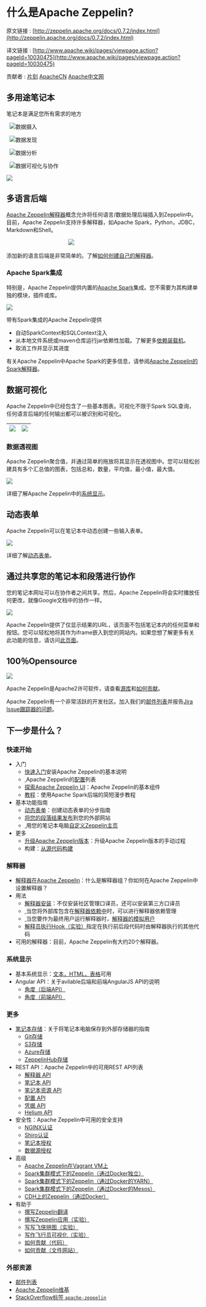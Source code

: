 # 什么是Apache Zeppelin?

原文链接 : [http://zeppelin.apache.org/docs/0.7.2/index.html](http://zeppelin.apache.org/docs/0.7.2/index.html)

译文链接 : [http://www.apache.wiki/pages/viewpage.action?pageId=10030475](http://www.apache.wiki/pages/viewpage.action?pageId=10030475)

贡献者 : [片刻](/display/~jiangzhonglian) [ApacheCN](/display/~apachecn) [Apache中文网](/display/~apachechina)

## 多用途笔记本

笔记本是满足您所有需求的地方

  ![](img/196eb465b333e92e10e173ad4d0ca632.jpg)数据摄入

  ![](img/1ca8f8b937f5a3f9edbc4c711c9a8a13.jpg)数据发现

  ![](img/7e3f8838fa6008ea103be7de320c7e54.jpg)数据分析

  ![](img/2de39e52b770b6ef6353c99275357da4.jpg)数据可视化与协作

![](img/2a5712ac0637014f58f2a763d83a02db.jpg)

## 多语言后端

[Apache Zeppelin解释器](http://zeppelin.apache.org/docs/0.7.1/manual/interpreters.html)概念允许将任何语言/数据处理后端插入到Zeppelin中。目前，Apache Zeppelin支持许多解释器，如Apache Spark，Python，JDBC，Markdown和Shell。

                                         ![](img/9bf8b7c4563a40f8a36945284dd9c533.jpg)

添加新的语言后端是非常简单的。了解[如何创建自己的解释器](http://zeppelin.apache.org/docs/0.7.2/development/writingzeppelininterpreter.html#make-your-own-interpreter)。

### Apache Spark集成

特别是，Apache Zeppelin提供内置的[Apache Spark](http://spark.apache.org/)集成。您不需要为其构建单独的模块，插件或库。

![](img/761932f41d2ad10033cfa1ca9e5f6096.jpg)

带有Spark集成的Apache Zeppelin提供

*   自动SparkContext和SQLContext注入
*   从本地文件系统或maven仓库运行jar依赖性加载。了解更多[依赖装载机](http://zeppelin.apache.org/docs/0.7.2/interpreter/spark.html#dependencyloading)。
*   取消工作并显示其进度

有关Apache Zeppelin中Apache Spark的更多信息，请参阅[Apache Zeppelin的Spark解释器](http://www.apache.wiki/pages/viewpage.action?pageId=10030923)。

## 数据可视化

Apache Zeppelin中已经包含了一些基本图表。可视化不限于Spark SQL查询，任何语言后端的任何输出都可以被识别和可视化。

| ![](img/67e5b52ba73ce84e2496d608e790981c.jpg) | ![](img/f3b4ae7dbf7fb356a20bade9f46fc8d0.jpg) |
| --- | --- |

### 数据透视图

Apache Zeppelin聚合值，并通过简单的拖放将其显示在透视图中。您可以轻松创建具有多个汇总值的图表，包括总和，数量，平均值，最小值，最大值。

![](img/f1da0c686dd48649bb9f9d26f9eeedb1.jpg)

详细了解Apache Zeppelin中的[系统显示](http://zeppelin.apache.org/docs/0.7.1/index.html#display-system)。

## 动态表单

Apache Zeppelin可以在笔记本中动态创建一些输入表单。

![](img/4c82aa9954cf8dba2dccd5701db25b08.jpg)

详细了解[动态表单](http://zeppelin.apache.org/docs/0.7.1/manual/dynamicform.html)。

## 通过共享您的笔记本和段落进行协作

您的笔记本网址可以在协作者之间共享。然后，Apache Zeppelin将会实时播放任何更改，就像Google文档中的协作一样。

![](img/d6f38793f19bf3d98916731c51989a32.jpg)

Apache Zeppelin提供了仅显示结果的URL，该页面不包括笔记本内的任何菜单和按钮。您可以轻松地将其作为iframe嵌入到您的网站内。如果您想了解更多有关此功能的信息，请访问[此页面](http://zeppelin.apache.org/docs/0.7.1/manual/publish.html)。

## 100％Opensource

![](img/433dc731dbfe9b5e08fbef24c9f26fa8.jpg)

Apache Zeppelin是Apache2许可软件，请查看[源库](http://git.apache.org/zeppelin.git)和[如何贡献](https://zeppelin.apache.org/contribution/contributions.html)。

Apache Zeppelin有一个非常活跃的开发社区。加入我们的[邮件列表](https://zeppelin.apache.org/community.html)并报告[Jira Issue跟踪器的问题](https://issues.apache.org/jira/browse/ZEPPELIN)。

## 下一步是什么？

### 快速开始

*   入门
    *   [快速入门](http://www.apache.wiki/pages/viewpage.action?pageId=10030536)安装Apache Zeppelin的基本说明
    *   [ ](http://zeppelin.apache.org/docs/0.7.1/install/configuration.html)Apache Zeppelin的[配置](http://www.apache.wiki/pages/viewpage.action?pageId=10030540)列表
    *   [探索Apache Zeppelin UI](http://www.apache.wiki/pages/viewpage.action?pageId=10030562)：Apache Zeppelin的基本组件
    *   [教程](http://www.apache.wiki/pages/viewpage.action?pageId=10030571)：使用Apache Spark后端的简短漫步教程
*   基本功能指南
    *   [动态表单](http://www.apache.wiki/pages/viewpage.action?pageId=10030585)：创建动态表单的分步指南
    *   [将您的段落结果发布](http://www.apache.wiki/pages/viewpage.action?pageId=10030598)到您的外部网站
    *   [ ](http://zeppelin.apache.org/docs/0.7.1/manual/notebookashomepage.html)用您的笔记本电脑[自定义Zeppelin主页](http://www.apache.wiki/pages/viewpage.action?pageId=10030607)
*   更多
    *   [升级Apache Zeppelin版本](http://www.apache.wiki/pages/viewpage.action?pageId=10030611)：升级Apache Zeppelin版本的手动过程
    *   构建：[从源代码构建](http://www.apache.wiki/pages/viewpage.action?pageId=10030615)

### 解释器

*   [解释器在Apache Zeppelin](http://www.apache.wiki/pages/viewpage.action?pageId=10030641)：什么是解释器组？你如何在Apache Zeppelin中设置解释器？
*   用法
    *   [解释器安装](http://www.apache.wiki/pages/viewpage.action?pageId=10030734)：不仅安装社区管理口译员，还可以安装第三方口译员
    *   [ ](http://zeppelin.apache.org/docs/0.7.1/manual/dependencymanagement.html)当您将外部库包含在[解释器依赖中](http://www.apache.wiki/pages/viewpage.action?pageId=10030743)时，可以进行解释器依赖管理
    *   [ ](http://zeppelin.apache.org/docs/0.7.1/manual/userimpersonation.html)当您要作为最终用户运行解释器时，[解释器的模拟用户](http://www.apache.wiki/pages/viewpage.action?pageId=10030749)
    *   [解释员执行Hook（实验）](http://www.apache.wiki/pages/viewpage.action?pageId=10030757)指定在执行前后段代码时由解释器执行的其他代码
*   可用的解释器：目前，Apache Zeppelin有大约20个解释器。

### 系统显示

*   基本系统显示：[文本，HTML，表格](http://www.apache.wiki/pages/viewpage.action?pageId=10030651)可用
*   Angular API：关于avilable后端和前端AngularJS API的说明
    *   [角度（后端API）](http://www.apache.wiki/pages/viewpage.action?pageId=10030654)
    *   [角度（前端API）](http://www.apache.wiki/pages/viewpage.action?pageId=10030670)

### 更多

*   [笔记本存储](http://www.apache.wiki/pages/viewpage.action?pageId=10030689)：关于将笔记本电脑保存到外部存储器的指南
    *   [Git存储](http://zeppelin.apache.org/docs/0.7.2/storage/storage.html#notebook-storage-in-local-git-repository)
    *   [S3存储](http://zeppelin.apache.org/docs/0.7.2/storage/storage.html#notebook-storage-in-s3)
    *   [Azure存储](http://zeppelin.apache.org/docs/0.7.2/storage/storage.html#notebook-storage-in-azure)
    *   [ZeppelinHub存储](http://zeppelin.apache.org/docs/0.7.2/storage/storage.html#storage-in-zeppelinhub)
*   REST API：Apache Zeppelin中的可用REST API列表
    *   [解释器 API](http://www.apache.wiki/pages/viewpage.action?pageId=10030697)
    *   [笔记本 API](http://www.apache.wiki/pages/viewpage.action?pageId=10031062)
    *   [笔记本资源 API](http://www.apache.wiki/pages/viewpage.action?pageId=10031071)
    *   [配置 API](http://www.apache.wiki/pages/viewpage.action?pageId=10031076)
    *   [凭据 API](http://www.apache.wiki/pages/viewpage.action?pageId=10031082)
    *   [Helium API](http://www.apache.wiki/pages/viewpage.action?pageId=10031086)
*   安全性：Apache Zeppelin中可用的安全支持
    *   [NGINX认证](http://zeppelin.apache.org/docs/0.7.2/security/authentication.html)
    *   [Shiro认证](http://zeppelin.apache.org/docs/0.7.2/security/shiroauthentication.html)
    *   [笔记本授权](http://zeppelin.apache.org/docs/0.7.2/security/notebook_authorization.html)
    *   [数据源授权](http://zeppelin.apache.org/docs/0.7.2/security/datasource_authorization.html)
*   高级
    *   [Apache Zeppelin在Vagrant VM上](http://www.apache.wiki/pages/viewpage.action?pageId=10031029)
    *   [Spark集群模式下的Zeppelin（通过Docker独立）](http://zeppelin.apache.org/docs/0.7.2/install/spark_cluster_mode.html#spark-standalone-mode)
    *   [Spark集群模式下的Zeppelin（通过Docker的YARN）](http://zeppelin.apache.org/docs/0.7.2/install/spark_cluster_mode.html#spark-on-yarn-mode)
    *   [Spark集群模式下的Zeppelin（通过Docker的Mesos）](http://zeppelin.apache.org/docs/0.7.2/install/spark_cluster_mode.html#spark-on-mesos-mode)
    *   [CDH上的Zeppelin（通过Docker）](http://www.apache.wiki/pages/viewpage.action?pageId=10031042)
*   有助于
    *   [撰写Zeppelin翻译](http://zeppelin.apache.org/docs/0.7.2/development/writingzeppelininterpreter.html)
    *   [撰写Zeppelin应用（实验）](http://zeppelin.apache.org/docs/0.7.2/development/writingzeppelinapplication.html)
    *   [写写飞侠拼图（实验）](http://zeppelin.apache.org/docs/0.7.2/development/writingzeppelinspell.html)
    *   [写作飞行员可视化（实验）](http://zeppelin.apache.org/docs/0.7.2/development/writingzeppelinvisualization.html)
    *   [如何贡献（代码）](http://zeppelin.apache.org/docs/0.7.2/development/howtocontribute.html)
    *   [如何贡献（文件网站）](http://zeppelin.apache.org/docs/0.7.2/development/howtocontributewebsite.html)

### 外部资源

*   [邮件列表](https://zeppelin.apache.org/community.html)
*   [Apache Zeppelin维基](https://cwiki.apache.org/confluence/display/ZEPPELIN/Zeppelin+Home)
*   [StackOverflow标签 `apache-zeppelin`](http://stackoverflow.com/questions/tagged/apache-zeppelin)